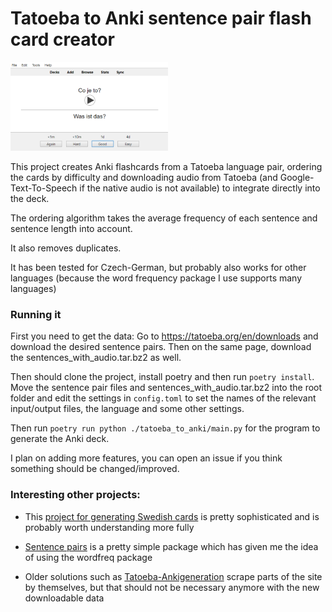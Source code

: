 # Tatoeba to Anki sentence pair flash card creator

<img src="https://raw.githubusercontent.com/Vuizur/tatoeba-to-anki/main/img/anki_screenshot.png" width="50%" class="center">

This project creates Anki flashcards from a Tatoeba language pair, ordering the cards by difficulty and downloading audio from Tatoeba (and Google-Text-To-Speech if the native audio is not available) to integrate directly into the deck.

The ordering algorithm takes the average frequency of each sentence and sentence length into account.

It also removes duplicates. 

It has been tested for Czech-German, but probably also works for other languages (because the word frequency package I use supports many languages)

### Running it

First you need to get the data: Go to https://tatoeba.org/en/downloads and download the desired sentence pairs. Then on the same page, download the sentences_with_audio.tar.bz2 as well.

Then should clone the project, install poetry and then run `poetry install`. 
Move the sentence pair files and sentences_with_audio.tar.bz2 into the root folder and edit the settings in `config.toml` to set the names of the relevant input/output files, the language and some other settings.

Then run `poetry run python ./tatoeba_to_anki/main.py` for the program to generate the Anki deck.

I plan on adding more features, you can open an issue if you think something should be changed/improved.

### Interesting other projects:
* This [project for generating Swedish cards](https://github.com/vvpd/anki_swedish) is pretty sophisticated and is probably worth understanding more fully

* [Sentence pairs](https://github.com/kmicklas/sentence-pairs) is a pretty simple package which has given me the idea of using the wordfreq package

* Older solutions such as [Tatoeba-Ankigeneration](https://github.com/alexanderk409/Tatoeba-anki-deckgeneration) scrape parts of the site by themselves, but that should not be necessary anymore with the new downloadable data